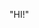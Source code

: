 <!DOCTYPE html>
<html>
<head>
<p> "HI!"</p>
</head>
<body>
  <div id="mturk"></div>
  <div style="display:none" id="moon-els"></div>

  <script src="../MTurk/mturk.js" type="text/javascript"></script>

</body>
</html>
